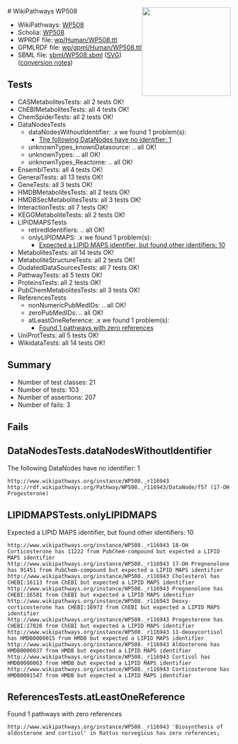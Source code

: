 <img style="float: right; width: 200px" src="../logo.png" />
# WikiPathways WP508

* WikiPathways: [WP508](https://identifiers.org/wikipathways:WP508)
* Scholia: [WP508](https://scholia.toolforge.org/wikipathways/WP508)
* WPRDF file: [wp/Human/WP508.ttl](../wp/Human/WP508.ttl)
* GPMLRDF file: [wp/gpml/Human/WP508.ttl](../wp/gpml/Human/WP508.ttl)
* SBML file: [sbml/WP508.sbml](../sbml/WP508.sbml) ([SVG](../sbml/WP508.svg)) ([conversion notes](../sbml/WP508.txt))

## Tests
* CASMetabolitesTests: all 2 tests OK!
* ChEBIMetabolitesTests: all 4 tests OK!
* ChemSpiderTests: all 2 tests OK!
* DataNodesTests
    * dataNodesWithoutIdentifier: .x we found 1 problem(s):
        * [The following DataNodes have no identifier: 1](#d2d32fa0)
    * unknownTypes_knownDatasource: .. all OK!
    * unknownTypes: .. all OK!
    * unknownTypes_Reactome: .. all OK!
* EnsemblTests: all 4 tests OK!
* GeneralTests: all 13 tests OK!
* GeneTests: all 3 tests OK!
* HMDBMetabolitesTests: all 2 tests OK!
* HMDBSecMetabolitesTests: all 3 tests OK!
* InteractionTests: all 7 tests OK!
* KEGGMetaboliteTests: all 2 tests OK!
* LIPIDMAPSTests
    * retiredIdentifiers: .. all OK!
    * onlyLIPIDMAPS: .x we found 1 problem(s):
        * [Expected a LIPID MAPS identifier, but found other identifiers: 10](#d0bfb678)
* MetabolitesTests: all 14 tests OK!
* MetaboliteStructureTests: all 2 tests OK!
* OudatedDataSourcesTests: all 7 tests OK!
* PathwayTests: all 5 tests OK!
* ProteinsTests: all 2 tests OK!
* PubChemMetabolitesTests: all 3 tests OK!
* ReferencesTests
    * nonNumericPubMedIDs: .. all OK!
    * zeroPubMedIDs: .. all OK!
    * atLeastOneReference: .x we found 1 problem(s):
        * [Found 1 pathways with zero references](#35eb778e)
* UniProtTests: all 5 tests OK!
* WikidataTests: all 14 tests OK!


## Summary

* Number of test classes: 21
* Number of tests: 103
* Number of assertions: 207
* Number of fails: 3

## Fails

<a name="d2d32fa0" />

## DataNodesTests.dataNodesWithoutIdentifier

The following DataNodes have no identifier: 1
```
http://www.wikipathways.org/instance/WP508._r116943 http://rdf.wikipathways.org/Pathway/WP508._r116943/DataNode/f57 (17-OH Progesterone)
```

<a name="d0bfb678" />

## LIPIDMAPSTests.onlyLIPIDMAPS

Expected a LIPID MAPS identifier, but found other identifiers: 10
```
http://www.wikipathways.org/instance/WP508._r116943 18-OH Corticosterone has 11222 from PubChem-compound but expected a LIPID MAPS identifier
http://www.wikipathways.org/instance/WP508._r116943 17-OH Pregnenolone has 91451 from PubChem-compound but expected a LIPID MAPS identifier
http://www.wikipathways.org/instance/WP508._r116943 Cholesterol has CHEBI:16113 from ChEBI but expected a LIPID MAPS identifier
http://www.wikipathways.org/instance/WP508._r116943 Pregnenolone has CHEBI:16581 from ChEBI but expected a LIPID MAPS identifier
http://www.wikipathways.org/instance/WP508._r116943 Deoxy-corticosterone has CHEBI:16973 from ChEBI but expected a LIPID MAPS identifier
http://www.wikipathways.org/instance/WP508._r116943 Progesterone has CHEBI:17026 from ChEBI but expected a LIPID MAPS identifier
http://www.wikipathways.org/instance/WP508._r116943 11-deoxycortisol has HMDB0000015 from HMDB but expected a LIPID MAPS identifier
http://www.wikipathways.org/instance/WP508._r116943 Aldosterone has HMDB0000037 from HMDB but expected a LIPID MAPS identifier
http://www.wikipathways.org/instance/WP508._r116943 Cortisol has HMDB0000063 from HMDB but expected a LIPID MAPS identifier
http://www.wikipathways.org/instance/WP508._r116943 Corticosterone has HMDB0001547 from HMDB but expected a LIPID MAPS identifier
```

<a name="35eb778e" />

## ReferencesTests.atLeastOneReference

Found 1 pathways with zero references
```
http://www.wikipathways.org/instance/WP508._r116943 'Biosynthesis of aldosterone and cortisol' in Rattus norvegicus has zero references; 
```

